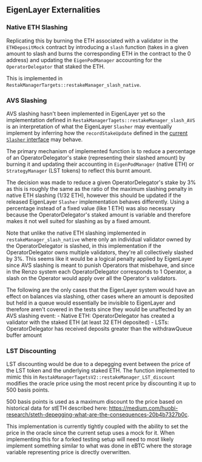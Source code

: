 ## EigenLayer Externalities

### Native ETH Slashing
Replicating this by burning the ETH associated with a validator in the `ETHDepositMock` contract by introducing a `slash` function (takes in a given amount to slash and burns the corresponding ETH in the contract to the 0 address) and updating the `EigenPodManager` accounting for the `OperatorDelegator` that staked the ETH.  

This is implemented in `RestakManagerTargets::restakeManager_slash_native`. 

### AVS Slashing
AVS slashing hasn't been implemented in EigenLayer yet so the implementation defined in `RestakManagerTagets::restakeManager_slash_AVS` is an interpretation of what the EigenLayer `Slasher` may eventually implement by inferring how the `recordStakeUpdate` defined in the [current `Slasher` interface](https://github.com/Layr-Labs/eigenlayer-contracts/blob/f3aa0efc2be0013b5002444b74ef7413e1779f59/src/contracts/core/Slasher.sol#L47) may behave. 

The primary mechanism of implemented function is to reduce a percentage of an OperatorDelegator's stake (representing their slashed amount) by burning it and updating their accounting in `EigenPodManager` (native ETH) or `StrategyManager` (LST tokens) to reflect this burnt amount. 

The decision was made to reduce a given OperatorDelegator's stake by 3% as this is roughly the same as the ratio of the maximum slashing penalty in native ETH slashing (1/32 ETH), however this should be updated if the released EigenLayer `Slasher` implementation behaves differently. Using a percentage instead of a fixed value (like 1 ETH) was also necessary because the OperatorDelegator's staked amount is variable and therefore makes it not well suited for slashing as by a fixed amount. 

Note that unlike the native ETH slashing implemented in `restakeManager_slash_native` where only an individual validator owned by the OperatorDelegator is slashed, in this implementation if the OperatorDelegator owns multiple validators, they're all collectively slashed by 3%. This seems like it would be a logical penalty applied by EigenLayer since AVS slashing is meant to punish Operators that misbehave, and since in the Renzo system each OperatorDelegator corresponds to 1 Operator, a slash on the Operator would apply over all the Operator's validators.

The following are the only cases that the EigenLayer system would have an effect on balances via slashing, other cases where an amount is deposited but held in a queue would essentially be invisible to EigenLayer and therefore aren't covered in the tests since they would be unaffected by an AVS slashing event:
    - Native ETH: OperatorDelegator has created a validator with the staked ETH (at least 32 ETH deposited)
    - LSTs: OperatorDelegator has received deposits greater than the withdrawQueue buffer amount
    
### LST Discounting
LST discounting would be due to a depegging event between the price of the LST token and the underlying staked ETH. The function implemented to mimic this in `RestakManagerTagetsV2::restakeManager_LST_discount` modifies the oracle price using the most recent price by discounting it up to 500 basis points. 

500 basis points is used as a maximum discount to the price based on historical data for stETH described here: https://medium.com/huobi-research/steth-depegging-what-are-the-consequences-20b4b7327b0c. 

This implementation is currently tightly coupled with the ability to set the price in the oracle since the current setup uses a mock for it. When implementing this for a forked testing setup will need to most likely implement something similar to what was done in eBTC where the storage variable representing price is directly overwritten. 